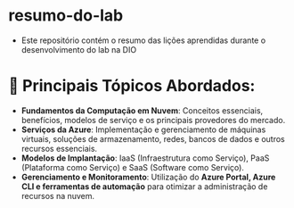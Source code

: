 # resumo-do-lab

- Este repositório contém o resumo das lições aprendidas durante o desenvolvimento do lab na DIO
  
# 📌 Principais Tópicos Abordados:
- **Fundamentos da Computação em Nuvem**: Conceitos essenciais, benefícios, modelos de serviço e os principais provedores do mercado.  
- **Serviços da Azure**: Implementação e gerenciamento de máquinas virtuais, soluções de armazenamento, redes, bancos de dados e outros recursos essenciais.  
- **Modelos de Implantação**: IaaS (Infraestrutura como Serviço), PaaS (Plataforma como Serviço) e SaaS (Software como Serviço).
- **Gerenciamento e Monitoramento**: Utilização do **Azure Portal, Azure CLI e ferramentas de automação** para otimizar a administração de recursos na nuvem.
